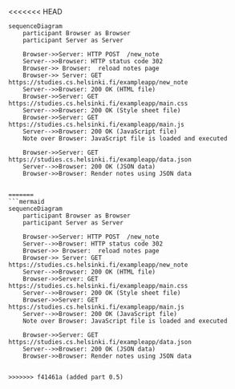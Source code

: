 <<<<<<< HEAD
```mermaid
sequenceDiagram
    participant Browser as Browser
    participant Server as Server
    
    Browser->>Server: HTTP POST  /new_note
    Server-->>Browser: HTTP status code 302
    Browser->> Browser:  reload notes page
    Browser->> Server: GET https://studies.cs.helsinki.fi/exampleapp/new_note
    Server-->>Browser: 200 OK (HTML file)
    Browser->>Server: GET https://studies.cs.helsinki.fi/exampleapp/main.css
    Server-->>Browser: 200 OK (Style sheet file)
    Browser->>Server: GET https://studies.cs.helsinki.fi/exampleapp/main.js
    Server-->>Browser: 200 OK (JavaScript file)
    Note over Browser: JavaScript file is loaded and executed
    
    Browser->>Server: GET https://studies.cs.helsinki.fi/exampleapp/data.json
    Server-->>Browser: 200 OK (JSON data)
    Browser->>Browser: Render notes using JSON data

    
=======
```mermaid
sequenceDiagram
    participant Browser as Browser
    participant Server as Server
    
    Browser->>Server: HTTP POST  /new_note
    Server-->>Browser: HTTP status code 302
    Browser->> Browser:  reload notes page
    Browser->> Server: GET https://studies.cs.helsinki.fi/exampleapp/new_note
    Server-->>Browser: 200 OK (HTML file)
    Browser->>Server: GET https://studies.cs.helsinki.fi/exampleapp/main.css
    Server-->>Browser: 200 OK (Style sheet file)
    Browser->>Server: GET https://studies.cs.helsinki.fi/exampleapp/main.js
    Server-->>Browser: 200 OK (JavaScript file)
    Note over Browser: JavaScript file is loaded and executed
    
    Browser->>Server: GET https://studies.cs.helsinki.fi/exampleapp/data.json
    Server-->>Browser: 200 OK (JSON data)
    Browser->>Browser: Render notes using JSON data

    
>>>>>>> f41461a (added part 0.5)
